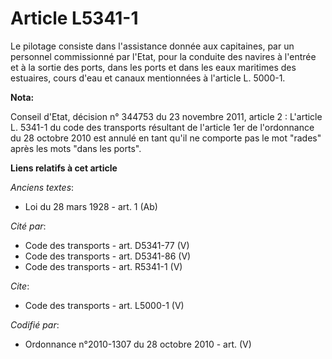 # Article L5341-1

Le pilotage consiste dans l'assistance donnée aux capitaines, par un personnel commissionné par l'Etat, pour la conduite des
navires à l'entrée et à la sortie des ports, dans les ports et dans les eaux maritimes des estuaires, cours d'eau et canaux
mentionnées à l'article L. 5000-1.

**Nota:**

Conseil d'Etat, décision n° 344753 du 23 novembre 2011, article 2 : L'article L. 5341-1 du code des transports résultant de
l'article 1er de l'ordonnance du 28 octobre 2010 est annulé en tant qu'il ne comporte pas le mot "rades" après les mots "dans
les ports".

**Liens relatifs à cet article**

_Anciens textes_:

  - Loi du 28 mars 1928 - art. 1 (Ab)

_Cité par_:

  - Code des transports - art. D5341-77 (V)
  - Code des transports - art. D5341-86 (V)
  - Code des transports - art. R5341-1 (V)

_Cite_:

  - Code des transports - art. L5000-1 (V)

_Codifié par_:

  - Ordonnance n°2010-1307 du 28 octobre 2010 - art. (V)
